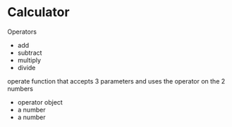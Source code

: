 # Calculator

Operators
- add
- subtract
- multiply
- divide

operate function that accepts 3 parameters and uses the operator on the 2 numbers
- operator object
- a number
- a number